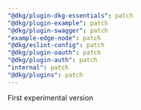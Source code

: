 ```yaml
---
"@dkg/plugin-dkg-essentials": patch
"@dkg/plugin-example": patch
"@dkg/plugin-swagger": patch
"example-edge-node": patch
"@dkg/eslint-config": patch
"@dkg/plugin-oauth": patch
"@dkg/plugin-auth": patch
"internal": patch
"@dkg/plugins": patch
---
```


First experimental version
